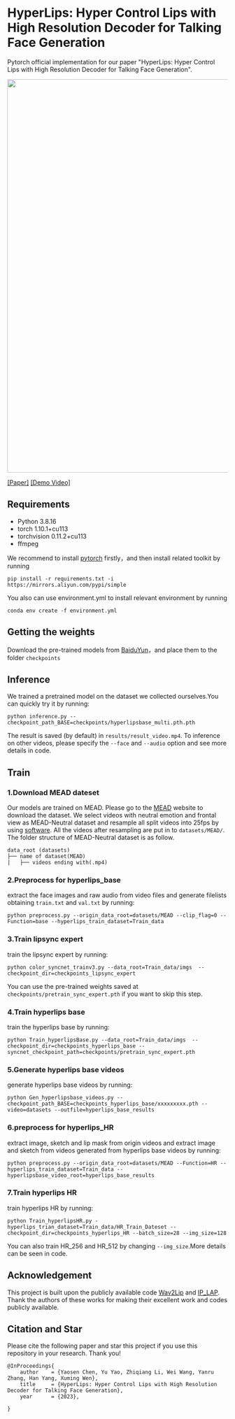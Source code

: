 # HyperLips: Hyper Control Lips with High Resolution Decoder for Talking Face Generation
Pytorch official implementation for our  paper "HyperLips: Hyper Control Lips with High Resolution Decoder for Talking Face Generation".

<img src='./hyperlips_net.png' width=900>

[[Paper]](https://arxiv.org/abs/2310.05720) [[Demo Video]](https://www.youtube.com/watch?v=j4GdJoTF0wY)

## Requirements
- Python 3.8.16
- torch 1.10.1+cu113
- torchvision 0.11.2+cu113
- ffmpeg

We recommend to install [pytorch](https://pytorch.org/) firstly，and then install related toolkit by running
```
pip install -r requirements.txt -i https://mirrors.aliyun.com/pypi/simple
```
You also can use environment.yml to install relevant environment by running
```
conda env create -f environment.yml
```
## Getting the weights
Download the pre-trained models from [BaiduYun](https://pan.baidu.com/s/1wy986BiROq5bkXweHxSvVA?pwd=6666 )，and place them to the folder `checkpoints`

## Inference
We trained a pretrained model on the dataset we collected ourselves.You can quickly try it by running:
```
python inference.py --checkpoint_path_BASE=checkpoints/hyperlipsbase_multi.pth.pth 
```
The result is saved (by default) in `results/result_video.mp4`. To inference on other videos, please specify the `--face` and `--audio` option and see more details in code.

## Train
### 1.Download MEAD dateset
Our models are trained on MEAD. Please go to the [MEAD](https://www.robots.ox.ac.uk/~vgg/data/lip_reading/lrs2.html) website to download the dataset. We select videos with neutral emotion and frontal view as MEAD-Neutral dataset and resample all split videos into 25fps by using [software](http://www.pcfreetime.com/formatfactory/cn/index.html). All the videos after resampling are put in to `datasets/MEAD/`.
The folder structure of MEAD-Neutral dataset is as follow.
```
data_root (datasets)
├── name of dataset(MEAD)
|	├── videos ending with(.mp4)
```

### 2.Preprocess for hyperlips_base
extract the face images and raw audio from video files and generate filelists obtaining `train.txt` and `val.txt` by running:
```
python preprocess.py --origin_data_root=datasets/MEAD --clip_flag=0 --Function=base --hyperlips_train_dataset=Train_data
```
### 3.Train lipsync expert
train the lipsync expert by running:
```
python color_syncnet_trainv3.py --data_root=Train_data/imgs  --checkpoint_dir=checkpoints_lipsync_expert
```
You can use the pre-trained weights saved at `checkpoints/pretrain_sync_expert.pth`  if you want to skip this step.

### 4.Train hyperlips base
train the hyperlips base by running:
```
python Train_hyperlipsBase.py --data_root=Train_data/imgs  --checkpoint_dir=checkpoints_hyperlips_base --syncnet_checkpoint_path=checkpoints/pretrain_sync_expert.pth
```
### 5.Generate hyperlips base videos
generate hyperlips base videos by running:
```
python Gen_hyperlipsbase_videos.py --checkpoint_path_BASE=checkpoints_hyperlips_base/xxxxxxxxx.pth --video=datasets --outfile=hyperlips_base_results
```
### 6.preprocess for hyperlips_HR
extract image, sketch and lip mask from origin videos and extract image and sketch from videos generated from hyperlips base videos by running:
```
python preprocess.py --origin_data_root=datasets/MEAD --Function=HR --hyperlips_train_dataset=Train_data --hyperlipsbase_video_root=hyperlips_base_results 
```
### 7.Train hyperlips HR
train hyperlips HR by running:
```
python Train_hyperlipsHR.py -hyperlips_trian_dataset=Train_data/HR_Train_Dateset --checkpoint_dir=checkpoints_hyperlips_HR --batch_size=28 --img_size=128
```
You can also train HR_256 and HR_512 by changing `--img_size`.More details can be seen in code.


## Acknowledgement
This project is built upon the publicly available code [Wav2Lip](https://github.com/Rudrabha/Wav2Lip/tree/master) and [IP_LAP](https://github.com/Weizhi-Zhong/IP_LAP). Thank the authors of these works for making their excellent work and codes publicly available.


## Citation and Star
Please cite the following paper and star this project if you use this repository in your research. Thank you!
```
@InProceedings{
    author    = {Yaosen Chen, Yu Yao, Zhiqiang Li, Wei Wang, Yanru Zhang, Han Yang, Xuming Wen},
    title     = {HyperLips: Hyper Control Lips with High Resolution Decoder for Talking Face Generation},
    year      = {2023},

}
```
